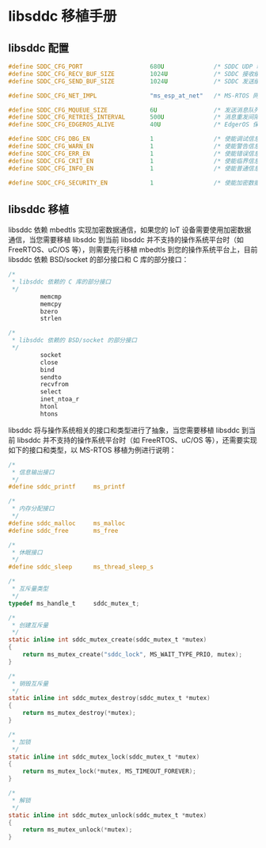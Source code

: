 # libsddc 移植手册

## libsddc 配置

```c
#define SDDC_CFG_PORT                   680U              /* SDDC UDP 端口 */
#define SDDC_CFG_RECV_BUF_SIZE          1024U             /* SDDC 接收缓冲区大小 */
#define SDDC_CFG_SEND_BUF_SIZE          1024U             /* SDDC 发送缓冲区大小 */

#define SDDC_CFG_NET_IMPL               "ms_esp_at_net"   /* MS-RTOS 网络实现名称 */

#define SDDC_CFG_MQUEUE_SIZE            6U                /* 发送消息队列大小 */
#define SDDC_CFG_RETRIES_INTERVAL       500U              /* 消息重发间隔，时间单位: MS */
#define SDDC_CFG_EDGEROS_ALIVE          40U               /* EdgerOS 保活时间，时间单位: SDDC_CFG_RETRIES_INTERVAL */

#define SDDC_CFG_DBG_EN                 1                 /* 使能调试信息 */
#define SDDC_CFG_WARN_EN                1                 /* 使能警告信息 */
#define SDDC_CFG_ERR_EN                 1                 /* 使能错误信息 */
#define SDDC_CFG_CRIT_EN                1                 /* 使能临界信息 */
#define SDDC_CFG_INFO_EN                1                 /* 使能普通信息 */

#define SDDC_CFG_SECURITY_EN            1                 /* 使能加密数据通信(依赖 mbedtls) */
```

## libsddc 移植

libsddc 依赖 mbedtls 实现加密数据通信，如果您的 IoT 设备需要使用加密数据通信，当您需要移植 libsddc 到当前 libsddc 并不支持的操作系统平台时（如 FreeRTOS、uC/OS 等），则需要先行移植 mbedtls 到您的操作系统平台上，目前 libsddc 依赖 BSD/socket 的部分接口和 C 库的部分接口：

```c
/*
 * libsddc 依赖的 C 库的部分接口
 */
         memcmp
         memcpy
         bzero
         strlen

/*
 * libsddc 依赖的 BSD/socket 的部分接口
 */
         socket
         close
         bind
         sendto
         recvfrom
         select
         inet_ntoa_r
         htonl
         htons
```

libsddc 将与操作系统相关的接口和类型进行了抽象，当您需要移植 libsddc 到当前 libsddc 并不支持的操作系统平台时（如 FreeRTOS、uC/OS 等），还需要实现如下的接口和类型，以 MS-RTOS 移植为例进行说明：

```c
/*
 * 信息输出接口
 */
#define sddc_printf     ms_printf

/*
 * 内存分配接口
 */
#define sddc_malloc     ms_malloc
#define sddc_free       ms_free

/*
 * 休眠接口
 */
#define sddc_sleep      ms_thread_sleep_s

/*
 * 互斥量类型
 */
typedef ms_handle_t     sddc_mutex_t;

/*
 * 创建互斥量
 */
static inline int sddc_mutex_create(sddc_mutex_t *mutex)
{
    return ms_mutex_create("sddc_lock", MS_WAIT_TYPE_PRIO, mutex);
}

/*
 * 销毁互斥量
 */
static inline int sddc_mutex_destroy(sddc_mutex_t *mutex)
{
    return ms_mutex_destroy(*mutex);
}

/*
 * 加锁
 */
static inline int sddc_mutex_lock(sddc_mutex_t *mutex)
{
    return ms_mutex_lock(*mutex, MS_TIMEOUT_FOREVER);
}

/*
 * 解锁
 */
static inline int sddc_mutex_unlock(sddc_mutex_t *mutex)
{
    return ms_mutex_unlock(*mutex);
}

```